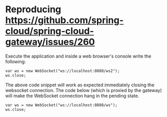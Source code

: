 # Reproducing https://github.com/spring-cloud/spring-cloud-gateway/issues/260

Execute the application and inside a web browser's console write the following:

```
var ws = new WebSocket("ws://localhost:8080/ws2");
ws.close;
```
The above code snippet will work as expected immediately closing the websocket connection. The code below (which is proxied by the gateway) will make the WebSocket connection hang in the pending state.

```
var ws = new WebSocket("ws://localhost:8080/ws");
ws.close;
```
